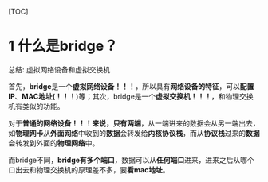[TOC]

# 1 什么是bridge？

总结: 虚拟网络设备和虚拟交换机

首先，**bridge**是一个**虚拟网络设备！！！**，所以具有**网络设备的特征**，可以**配置IP**、**MAC地址(！！！**)等；其次，bridge是一个**虚拟交换机！！！**，和物理交换机有类似的功能。

对于**普通的网络设备！！！**来说，只有**两端**，从一端进来的数据会从另一端出去，如**物理网卡**从**外面网络**中收到的**数据**会转发给**内核协议栈**，而从**协议栈**过来的**数据**会转发到外面的**物理网络**中。

而bridge不同，**bridge有多个端口**，数据可以从**任何端口**进来，进来之后从哪个口出去和物理交换机的原理差不多，要**看mac地址**。


